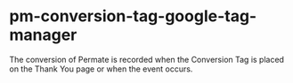 # pm-conversion-tag-google-tag-manager
The conversion of Permate is recorded when the Conversion Tag is placed on the Thank You page or when the event occurs.
